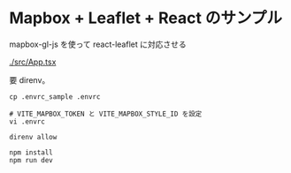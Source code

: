 # Mapbox + Leaflet + React のサンプル

mapbox-gl-js を使って react-leaflet に対応させる

[./src/App.tsx](./src/App.tsx)

要 direnv。

```
cp .envrc_sample .envrc

# VITE_MAPBOX_TOKEN と VITE_MAPBOX_STYLE_ID を設定
vi .envrc

direnv allow

npm install
npm run dev
```
